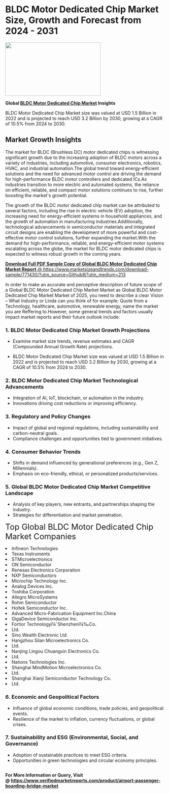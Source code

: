 <H1>BLDC Motor Dedicated Chip Market Size, Growth and Forecast from 2024 - 2031</H1><img class="aligncenter size-medium wp-image-584254" src="https://thirdeyenews.in/wp-content/uploads/2024/09/Global-Market-Research-300x168.jpeg" alt="" width="300" height="168" /><p><strong>Global&nbsp;<a href="https://www.marketsizeandtrends.com/download-sample/771430/?utm_source=Github8j?utm_medium=213">BLDC Motor Dedicated Chip Market</a> Insights</strong></p><p>BLDC Motor Dedicated Chip Market size was valued at USD 1.5 Billion in 2022 and is projected to reach USD 3.2 Billion by 2030, growing at a CAGR of 10.5% from 2024 to 2030.</p><p><h2>Market Growth Insights</h2> <p>The market for BLDC (Brushless DC) motor dedicated chips is witnessing significant growth due to the increasing adoption of BLDC motors across a variety of industries, including automotive, consumer electronics, robotics, HVAC, and industrial automation.The global trend toward energy-efficient solutions and the need for advanced motor control are driving the demand for high-performance BLDC motor controllers and dedicated ICs.As industries transition to more electric and automated systems, the reliance on efficient, reliable, and compact motor solutions continues to rise, further boosting the market's growth potential.</p> <p><a href="#"></a></p> <p>The growth of the BLDC motor dedicated chip market can be attributed to several factors, including the rise in electric vehicle (EV) adoption, the increasing need for energy-efficient systems in household appliances, and the growth of automation in manufacturing industries.Additionally, technological advancements in semiconductor materials and integrated circuit designs are enabling the development of more powerful and cost-effective motor control solutions, further expanding the market.With the demand for high-performance, reliable, and energy-efficient motor systems escalating across the globe, the market for BLDC motor dedicated chips is expected to witness robust growth in the coming years.</p> <p><a href="#"></p><p><span class=""><strong>Download Full PDF Sample Copy of Global BLDC Motor Dedicated Chip Market Report</strong> @ <a href="https://www.marketsizeandtrends.com/download-sample/771430/?utm_source=Github8j?utm_medium=213" target="_blank">https://www.marketsizeandtrends.com/download-sample/771430/?utm_source=Github8j?utm_medium=213</a></span></p><p>In order to make an accurate and perceptive description of future scope of a Global&nbsp;BLDC Motor Dedicated Chip Market Market as Global&nbsp;BLDC Motor Dedicated Chip Market Market of 2025, you need to describe a clear Vision &ndash; What Industry or Linda can you think of for example: Quote from a Technology, healthcare, automotive, renewable energy, name the market you are Reffering to.However, some general trends and factors usually impact market reports and their future outlook include:</p><h3>1.&nbsp;<strong>BLDC Motor Dedicated Chip Market Growth Projections</strong></h3><ul><li>Examine market size trends, revenue estimates and CAGR (Compounded Annual Growth Rate) projections.</li><li><p>BLDC Motor Dedicated Chip Market size was valued at USD 1.5 Billion in 2022 and is projected to reach USD 3.2 Billion by 2030, growing at a CAGR of 10.5% from 2024 to 2030.</p></li></ul><h3>2.&nbsp;<strong>BLDC Motor Dedicated Chip Market Technological Advancements</strong></h3><ul><li>Integration of AI, IoT, blockchain, or automation in the industry.</li><li>Innovations driving cost reductions or improving efficiency.</li></ul><h3>3.&nbsp;<strong>Regulatory and Policy Changes</strong></h3><ul><li>Impact of global and regional regulations, including sustainability and carbon-neutral goals.</li><li>Compliance challenges and opportunities tied to government initiatives.</li></ul><h3>4.&nbsp;<strong>Consumer Behavior Trends</strong></h3><ul><li>Shifts in demand influenced by generational preferences (e.g., Gen Z, Millennials).</li><li>Emphasis on eco-friendly, ethical, or personalized products/services.</li></ul><h3>5.&nbsp;<strong>Global BLDC Motor Dedicated Chip Market Competitive Landscape</strong></h3><ul><li>Analysis of key players, new entrants, and partnerships shaping the industry.</li><li>Strategies for differentiation and market penetration.</li></ul><p data-pm-slice="1 1 []"><span style="color: inherit; font-family: inherit; font-size: 25px;">Top Global BLDC Motor Dedicated Chip Market Companies</span></p><div class="" data-test-id=""><p><li>Infineon Technologies</li><li> Texas Instruments</li><li> STMicroelectronics</li><li> ON Semiconductor</li><li> Renesas Electronics Corporation</li><li> NXP Semiconductors</li><li> Microchip Technology Inc.</li><li> Analog Devices Inc.</li><li> Toshiba Corporation</li><li> Allegro MicroSystems</li><li> Rohm Semiconductor</li><li> Holtek Semiconductor Inc.</li><li> Advanced Micro-Fabrication Equipment Inc.China</li><li> GigaDevice Semiconductor Inc.</li><li> Fortior Technologyï¼ˆShenzhenï¼‰Co.</li><li> Ltd.</li><li> Sino Wealth Electronic Ltd.</li><li> Hangzhou Silan Microelectronics Co.</li><li> Ltd.</li><li> Nanjing Lingou Chuangxin Electronics Co.</li><li> Ltd.</li><li> Nations Technologies Inc.</li><li> Shanghai MindMotion Microelectronics Co.</li><li> Ltd.</li><li> Shanghai Xianji Semiconductor Technology Co.</li><li> Ltd.</li></p></div><h3>6.&nbsp;<strong>Economic and Geopolitical Factors</strong></h3><ul><li>Influence of global economic conditions, trade policies, and geopolitical events.</li><li>Resilience of the market to inflation, currency fluctuations, or global crises.</li></ul><h3>7.&nbsp;<strong>Sustainability and ESG (Environmental, Social, and Governance)</strong></h3><ul><li>Adoption of sustainable practices to meet ESG criteria.</li><li>Opportunities in green technologies and circular economy principles.</li></ul><h2><strong style="font-size: 14px;">For More Information or Query, Visit @&nbsp;</strong><a style="background-color: #ffffff; font-size: 14px;" href="https://www.marketsizeandtrends.com/report/bldc-motor-dedicated-chip-market/" target="_blank">https://www.verifiedmarketreports.com/product/airport-passenger-boarding-bridge-market</a></h2>